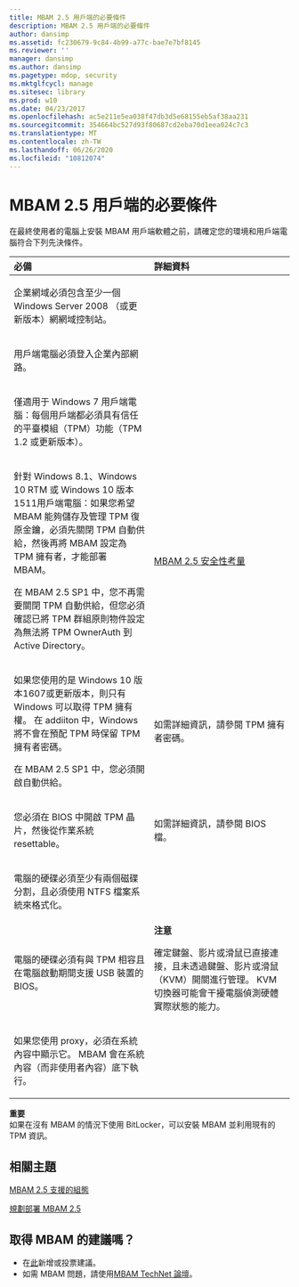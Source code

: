 ```yaml
---
title: MBAM 2.5 用戶端的必要條件
description: MBAM 2.5 用戶端的必要條件
author: dansimp
ms.assetid: fc230679-9c84-4b99-a77c-bae7e7bf8145
ms.reviewer: ''
manager: dansimp
ms.author: dansimp
ms.pagetype: mdop, security
ms.mktglfcycl: manage
ms.sitesec: library
ms.prod: w10
ms.date: 04/23/2017
ms.openlocfilehash: ac5e211e5ea038f47db3d5e68155eb5af38aa231
ms.sourcegitcommit: 354664bc527d93f80687cd2eba70d1eea024c7c3
ms.translationtype: MT
ms.contentlocale: zh-TW
ms.lasthandoff: 06/26/2020
ms.locfileid: "10812074"
---
```

# MBAM 2.5 用戶端的必要條件


在最終使用者的電腦上安裝 MBAM 用戶端軟體之前，請確定您的環境和用戶端電腦符合下列先決條件。

<table>
<colgroup>
<col width="50%" />
<col width="50%" />
</colgroup>
<thead>
<tr class="header">
<th align="left">必備</th>
<th align="left">詳細資料</th>
</tr>
</thead>
<tbody>
<tr class="odd">
<td align="left"><p>企業網域必須包含至少一個 Windows Server 2008 （或更新版本）網網域控制站。</p></td>
<td align="left"><p></p></td>
</tr>
<tr class="even">
<td align="left"><p>用戶端電腦必須登入企業內部網路。</p></td>
<td align="left"><p></p></td>
</tr>
<tr class="odd">
<td align="left"><p>僅適用于 Windows 7 用戶端電腦：每個用戶端都必須具有信任的平臺模組（TPM）功能（TPM 1.2 或更新版本）。</p></td>
<td align="left"><p></p></td>
</tr>
<tr class="even">
<td align="left"><p>針對 Windows 8.1、Windows 10 RTM 或 Windows 10 版本1511用戶端電腦：如果您希望 MBAM 能夠儲存及管理 TPM 復原金鑰，必須先關閉 TPM 自動供給，然後再將 MBAM 設定為 TPM 擁有者，才能部署 MBAM。</p>
<p>在 MBAM 2.5 SP1 中，您不再需要關閉 TPM 自動供給，但您必須確認已將 TPM 群組原則物件設定為無法將 TPM OwnerAuth 到 Active Directory。</p></td>
<td align="left"><p><a href="mbam-25-security-considerations.md#bkmk-tpm" data-raw-source="[MBAM 2.5 Security Considerations](mbam-25-security-considerations.md#bkmk-tpm)">MBAM 2.5 安全性考量</a></p></td>
</tr>
<tr class="odd">
<td align="left"><p>如果您使用的是 Windows 10 版本1607或更新版本，則只有 Windows 可以取得 TPM 擁有權。 在 addiiton 中，Windows 將不會在預配 TPM 時保留 TPM 擁有者密碼。</p>
<p>在 MBAM 2.5 SP1 中，您必須開啟自動供給。</p>
</p></td>
<td align="left"><p><a href="https://technet.microsoft.com/itpro/windows/keep-secure/change-the-tpm-owner-password" data-raw-source="[TPM owner password](https://technet.microsoft.com/itpro/windows/keep-secure/change-the-tpm-owner-password)"> </a> 如需詳細資訊，請參閱 TPM 擁有者密碼。
</p></td>
</tr>
<tr class="even">
<td align="left"><p>您必須在 BIOS 中開啟 TPM 晶片，然後從作業系統 resettable。</p></td>
<td align="left"><p>如需詳細資訊，請參閱 BIOS 檔。</p></td>
</tr>
<tr class="odd">
<td align="left"><p>電腦的硬碟必須至少有兩個磁碟分割，且必須使用 NTFS 檔案系統來格式化。</p></td>
<td align="left"><p></p></td>
</tr>
<tr class="even">
<td align="left"><p>電腦的硬碟必須有與 TPM 相容且在電腦啟動期間支援 USB 裝置的 BIOS。</p></td>
<td align="left"><div class="alert">
<strong>注意</strong><br/><p>確定鍵盤、影片或滑鼠已直接連接，且未透過鍵盤、影片或滑鼠（KVM）開關進行管理。 KVM 切換器可能會干擾電腦偵測硬體實際狀態的能力。</p>
</div>
<div>

</div></td>
</tr>
<tr class="even">
<td align="left"><p>如果您使用 proxy，必須在系統內容中顯示它。 MBAM 會在系統內容（而非使用者內容）底下執行。</p></td>
<td align="left"><p></p></td>
</tr>
</tbody>
</table>



**重要**  
如果在沒有 MBAM 的情況下使用 BitLocker，可以安裝 MBAM 並利用現有的 TPM 資訊。




## 相關主題


[MBAM 2.5 支援的組態](mbam-25-supported-configurations.md)

[規劃部署 MBAM 2.5](planning-to-deploy-mbam-25.md)


## 取得 MBAM 的建議嗎？
- 在[此](http://mbam.uservoice.com/forums/268571-microsoft-bitlocker-administration-and-monitoring)新增或投票建議。
- 如需 MBAM 問題，請使用[MBAM TechNet 論壇](https://social.technet.microsoft.com/Forums/home?forum=mdopmbam)。






